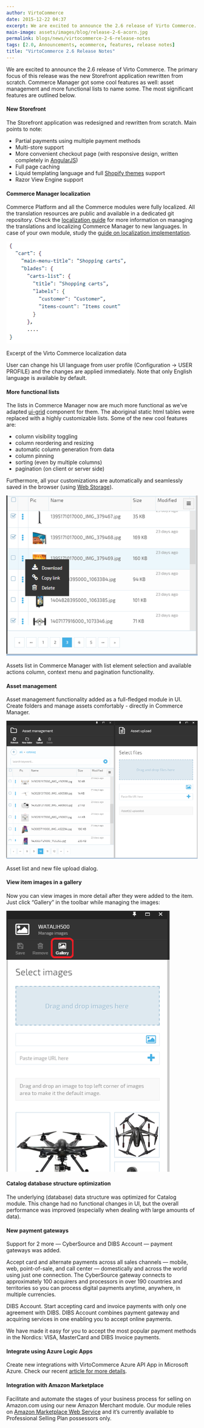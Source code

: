 ```yaml
---
author: VirtoCommerce
date: 2015-12-22 04:37
excerpt: We are excited to announce the 2.6 release of Virto Commerce. The primary focus of this release was the new Storefront application rewritten from scratch. Commerce Manager got some cool features as well - asset management and more functional lists to name some. The most significant features are outlined below.
main-image: assets/images/blog/release-2-6-acorn.jpg
permalink: blogs/news/virtocommerce-2-6-release-notes
tags: [2.0, Announcements, ecommerce, features, release notes]
title: "VirtoCommerce 2.6 Release Notes"
---
```

We are excited to announce the 2.6 release of Virto Commerce. The primary focus of this release was the new Storefront application rewritten from scratch. Commerce Manager got some cool features as well: asset management and more functional lists to name some. The most significant features are outlined below.

#### New Storefront

The Storefront application was redesigned and rewritten from scratch. Main points to note:

* Partial payments using multiple payment methods
* Multi-store support
* More convenient checkout page (with responsive design, written completely in <a href="https://angularjs.org/">AngularJS</a>)
* Full page caching
* Liquid templating language and full <a href="https://themes.shopify.com/">Shopify themes</a> support
* Razor View Engine support

#### Commerce Manager localization

Commerce Platform and all the Commerce modules were fully localized. All the translation resources are public and available in a dedicated git repository. Check the <a href="http://docs.virtocommerce.com/x/UYAKAQ">localization guide</a> for more information on managing the translations and localizing Commerce Manager to new languages. In case of your own module, study the <a href="http://docs.virtocommerce.com/x/YoAKAQ">guide on localization implementation</a>.

![](../../assets/images/blog/2-6_localize.png)

Excerpt of the Virto Commerce localization data

User can change his UI language from user profile (Configuration -&gt; USER PROFILE) and the changes are applied immediately. Note that only English language is available by default.

#### More functional lists

The lists in Commerce Manager now are much more functional as we’ve adapted <a href="http://ui-grid.info/">ui-grid</a> component for them. The aboriginal static html tables were replaced with a highly customizable lists. Some of the new cool features are:

* column visibility toggling
* column reordering and resizing
* automatic column generation from data
* column pinning
* sorting (even by multiple columns)
* pagination (on client or server side)

Furthermore, all your customizations are automatically and seamlessly saved in the browser (using <a href="https://en.wikipedia.org/wiki/Web_storage">Web Storage</a>).

![](../../assets/images/blog/2-6_1uigrid.png)

Assets list in Commerce Manager with list element selection and available actions column, context menu and pagination functionality.

#### Asset management

Asset management functionality added as a full-fledged module in UI. Create folders and manage assets comfortably - directly in Commerce Manager.

![](../../assets/images/blog/2-6_2assets.png)

Asset list and new file upload dialog.

#### View item images in a gallery

Now you can view images in more detail after they were added to the item. Just click “Gallery” in the toolbar while managing the images:

![](../../assets/images/blog/2-6_3gallery.png)

#### Catalog database structure optimization

The underlying (database) data structure was optimized for Catalog module. This change had no functional changes in UI, but the overall performance was improved (especially when dealing with large amounts of data).

#### New payment gateways

Support for 2 more — CyberSource and DIBS Account — payment gateways was added.

Accept card and alternate payments across all sales channels — mobile, web, point-of-sale, and call center — domestically and across the world using just one connection. The CyberSource gateway connects to approximately 100 acquirers and processors in over 190 countries and territories so you can process digital payments anytime, anywhere, in multiple currencies.

DIBS Account. Start accepting card and invoice payments with only one agreement with DIBS. DIBS Account combines payment gateway and acquiring services in one enabling you to accept online payments.

We have made it easy for you to accept the most popular payment methods in the Nordics: VISA, MasterCard and DIBS Invoice payments.

#### Integrate using Azure Logic Apps

Create new integrations with VirtoCommerce Azure API App in Microsoft Azure. Check our recent <a href="integrating-virtocommerce-with-erp-and-other-systems-using-azure-api-app">article for more details</a>.

#### Integration with Amazon Marketplace

Facilitate and automate the stages of your business process for selling on Amazon.com using our new Amazon Merchant module. Our module relies on <a href="http://www.amazon.com/gp/help/customer/display.html?nodeId=201269090">Amazon Marketplace Web Service</a> and it’s currently available to Professional Selling Plan possessors only.